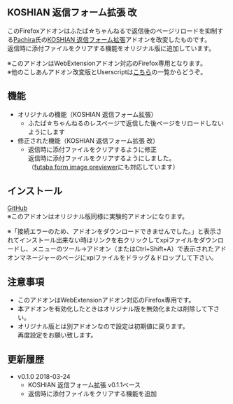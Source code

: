 ##  KOSHIAN 返信フォーム拡張 改
このFirefoxアドオンはふたば☆ちゃんねるで返信後のページリロードを抑制する[Pachira](https://addons.mozilla.org/ja/firefox/user/anonymous-a0bba9187b568f98732d22d51c5955a6/)氏の[KOSHIAN 返信フォーム拡張](https://addons.mozilla.org/ja/firefox/addon/koshian-%E8%BF%94%E4%BF%A1%E3%83%95%E3%82%A9%E3%83%BC%E3%83%A0%E6%8B%A1%E5%BC%B5/)アドオンを改変したものです。  
返信時に添付ファイルをクリアする機能をオリジナル版に追加しています。  

※このアドオンはWebExtensionアドオン対応のFirefox専用となります。  
※他のこしあんアドオン改変版とUserscriptは[こちら](https://github.com/akoya-tomo/futaba_auto_reloader_K/wiki/)の一覧からどうぞ。  

## 機能
* オリジナルの機能（KOSHIAN 返信フォーム拡張）
  - ふたば☆ちゃんねるのレスページで返信した後ページをリロードしないようにします
* 修正された機能（KOSHIAN 返信フォーム拡張 改）
  - 返信時に添付ファイルをクリアするように修正  
  返信時に添付ファイルをクリアするようにしました。  
  （[futaba form image previewer](https://greasyfork.org/ja/scripts/36659-futaba-form-image-previewer/)にも対応しています）   

## インストール
[GitHub](https://github.com/akoya-tomo/koshian_form_futaba_kai/releases/download/v0.1.0/koshian_form_futaba_kai-0.1.0-an.fx.xpi)  
※このアドオンはオリジナル版同様に実験的アドオンになります。  

※「接続エラーのため、アドオンをダウンロードできませんでした。」と表示されてインストール出来ない時はリンクを右クリックしてxpiファイルをダウンロードし、メニューのツール→アドオン（またはCtrl+Shift+A）で表示されたアドオンマネージャーのページにxpiファイルをドラッグ＆ドロップして下さい。  

## 注意事項
* このアドオンはWebExtensionアドオン対応のFirefox専用です。  
* 本アドオンを有効化したときはオリジナル版を無効化または削除して下さい。  
* オリジナル版とは別アドオンなので設定は初期値に戻ります。  
  再度設定をお願い致します。  

## 更新履歴
* v0.1.0 2018-03-24
  - KOSHIAN 返信フォーム拡張 v0.1.1ベース
  - 返信時に添付ファイルをクリアする機能を追加
